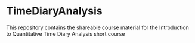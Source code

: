 # TimeDiaryAnalysis
This repository contains the shareable course material for the Introduction to Quantitative Time Diary Analysis short course 
